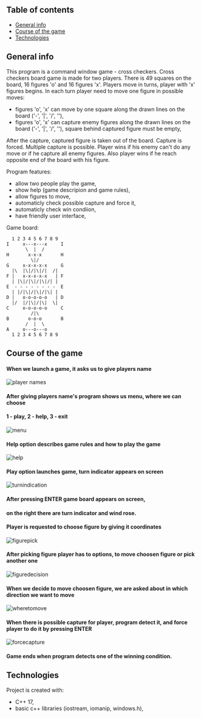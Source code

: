 ## Table of contents
* [General info](#general-info)
* [Course of the game](#course-of-the-game)
* [Technologies](#technologies) 


## General info
This program is a command window game - cross checkers.
Cross checkers board game is made for two players.
There is 49 squares on the board, 16 figures 'o' and 16 figures 'x'.
Players move in turns, player with 'x' figures begins.
In each turn player need to move one figure in possible moves:
* figures 'o', 'x' can move by one square  along the drawn lines on the board ('-', '|', '/', '\'),
* figures 'o', 'x' can capture enemy figures along the drawn lines on the board ('-', '|', '/', '\'),
  square behind captured figure must be empty,
  
After the capture, captured figure is taken out of the board. Capture is forced. Multiple capture is possible.
Player wins if his enemy can't do any move or if he capture all enemy figures.
Also player wins if he reach opposite end of the board with his figure.

Program features:
* allow two people play the game,
* show help (game descripion and game rules),
* allow figures to move,
* automaticly check possible capture and force it,
* automaticly check win condiion,
* have friendly user interface,

Game board:
```
  1 2 3 4 5 6 7 8 9
I     x---x---x     I
       \  |  /
H       x-x-x       H
         \|/   
G     x-x-x-x-x     G 
  |\  |\|/|\|/|  /|
F |   x-x-x-x-x   | F
  | |\|/|\|/|\|/| | 
E  - - - - - - - -  E
  | |/|\|/|\|/|\| | 
D |   o-o-o-o-o   | D
  |/  |/|\|/|\|  \|
C     o-o-o-o-o     C 
         /|\
B       o-o-o       B 
       /  |  \ 
A     o---o---o
  1 2 3 4 5 6 7 8 9	   
```

## Course of the game

#### When we launch a game, it asks us to give players name
![player names](/img/playernames.png)

#### After giving players name's program shows us menu, where we can choose
#### 1 - play, 2 - help, 3 - exit
![menu](/img/menu.png)

#### Help option describes game rules and how to play the game
![help](/img/help.png)

#### Play option launches game, turn indicator appears on screen
![turnindication](/img/turnindication.png)

#### After pressing ENTER game board appears on screen,
#### on the right there are turn indicator and wind rose.
#### Player is requested to choose figure by giving it coordinates
![figurepick](/img/figurepick.png)

#### After picking figure player has to options, to move choosen figure or pick another one
![figuredecision](/img/figuredecision.png)

#### When we decide to move choosen figure, we are asked about in which direction we want to move
![wheretomove](/img/wheretomove.png)


#### When there is possible capture for player, program detect it, and force player to do it by pressing ENTER
![forcecapture](/img/forcecapture.png)

#### Game ends when program detects one of the winning condition.

## Technologies
Project is created with:
* C++ 17,
* basic c++ libraries (iostream, iomanip, windows.h),
